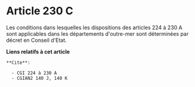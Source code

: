 # Article 230 C

Les conditions dans lesquelles les dispositions des articles 224 à 230 A sont applicables dans les départements d'outre-mer
sont déterminées par décret en Conseil d'Etat.

**Liens relatifs à cet article**

	**Cite**:

	  - CGI 224 à 230 A
	  - CGIAN2 140 J, 140 K
